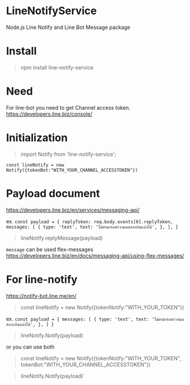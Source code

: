 # LineNotifyService
Node.js Line Notify and Line Bot Message package

# Install 
> npm install line-notify-service

# Need
For line-bot you need to get Channel access token.
https://developers.line.biz/console/

# Initialization
> import Notify from 'line-notify-service';

`const lineNotify = new Notify({tokenBot:"WITH_YOUR_CHANNEL_ACCESSTOKEN"})`

# Payload document
https://developers.line.biz/en/services/messaging-api/

ex. 
   `const payload = {
        replyToken: req.body.events[0].replyToken,
        messages: [
          {
            type: 'text',
            text:
              'ไม่สามารถตรวจผลสลากกินแบ่งได้',
          },
        ],
      }`
> lineNotify.replyMessage(payload)
 
 `message` can be used flex-messages
 https://developers.line.biz/en/docs/messaging-api/using-flex-messages/ 
 
 

# For line-notify 
https://notify-bot.line.me/en/

> const lineNotify = new Notify({tokenNotify:"WITH_YOUR_TOKEN"})

ex. 
   `const payload = {
        messages: [
          {
            type: 'text',
            text:
              'ไม่สามารถตรวจผลสลากกินแบ่งได้',
          },
        ]
      }`
      
> lineNotify.Notify(payload)


or you can use both 

> const lineNotify = new Notify({tokenNotify:"WITH_YOUR_TOKEN", tokenBot:"WITH_YOUR_CHANNEL_ACCESSTOKEN"})

> lineNotify.Notify(payload)`
